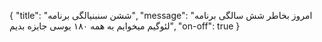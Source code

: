 {
  "title": "ششن سنبنیالگی برنامه",
  "message": "امروز بخاطر شش سالگی برنامه لئوگیم میخوایم به همه ۱۸۰ یوسی جایزه بدیم",
  "on-off": true
}
